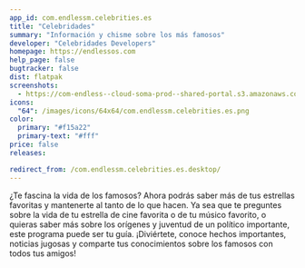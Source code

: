 ```yaml
---
app_id: com.endlessm.celebrities.es
title: "Celebridades"
summary: "Información y chisme sobre los más famosos"
developer: "Celebridades Developers"
homepage: https://endlessos.com
help_page: false
bugtracker: false
dist: flatpak
screenshots:
  - https://com-endless--cloud-soma-prod--shared-portal.s3.amazonaws.com/apps.251.screenshots.92b90246-3594-4ae5-82b3-8680f633a287_201810181939153939.png
icons:
  "64": /images/icons/64x64/com.endlessm.celebrities.es.png
color:
  primary: "#f15a22"
  primary-text: "#fff"
price: false
releases:

redirect_from: /com.endlessm.celebrities.es.desktop/
---
```


<p>¿Te fascina la vida de los famosos? Ahora podrás saber más de tus estrellas favoritas y mantenerte al tanto de lo que hacen. Ya sea que te preguntes sobre la vida de tu estrella de cine favorita o de tu músico favorito, o quieras saber más sobre los orígenes y juventud de un político importante, este programa puede ser tu guía. ¡Diviértete, conoce hechos importantes, noticias jugosas y comparte tus conocimientos sobre los famosos con todos tus amigos!</p>